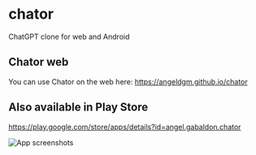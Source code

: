 # chator
ChatGPT clone for web and Android

## Chator web
You can use Chator on the web here: https://angeldgm.github.io/chator

## Also available in Play Store

https://play.google.com/store/apps/details?id=angel.gabaldon.chator

![App screenshots](https://github.com/angeldgm/chator/assets/31726618/a5c286cc-5988-4c8d-bdb7-382c6318295e)
